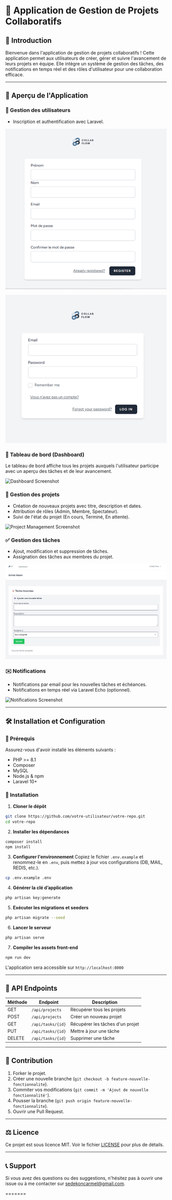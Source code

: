 
# 📌 Application de Gestion de Projets Collaboratifs

## 🚀 Introduction
Bienvenue dans l'application de gestion de projets collaboratifs ! Cette application permet aux utilisateurs de créer, gérer et suivre l'avancement de leurs projets en équipe. Elle intègre un système de gestion des tâches, des notifications en temps réel et des rôles d'utilisateur pour une collaboration efficace.

---

## 📸 Aperçu de l'Application

### 👥 Gestion des utilisateurs
- Inscription et authentification avec Laravel.

![User Management Screenshot](screenshots/inscription.png)

![User Management Screenshot](screenshots/auth.png)


### 🎯 Tableau de bord (Dashboard)
Le tableau de bord affiche tous les projets auxquels l'utilisateur participe avec un aperçu des tâches et de leur avancement.

![Dashboard Screenshot](screenshots/Dashbord.png)

### 📁 Gestion des projets
- Création de nouveaux projets avec titre, description et dates.
- Attribution de rôles (Admin, Membre, Spectateur).
- Suivi de l'état du projet (En cours, Terminé, En attente).

![Project Management Screenshot](screenshots/gestion_projet.png)

### ✅ Gestion des tâches
- Ajout, modification et suppression de tâches.
- Assignation des tâches aux membres du projet.

![Task Management Screenshot](screenshots/Tache.png)


### ✉️ Notifications
- Notifications par email pour les nouvelles tâches et échéances.
- Notifications en temps réel via Laravel Echo (optionnel).

![Notifications Screenshot](screenshots/page_de_notification.png)

---

## 🛠️ Installation et Configuration

### 📌 Prérequis
Assurez-vous d'avoir installé les éléments suivants :
- PHP >= 8.1
- Composer
- MySQL
- Node.js & npm
- Laravel 10+

### 🚀 Installation
1. **Cloner le dépôt**
```bash
git clone https://github.com/votre-utilisateur/votre-repo.git
cd votre-repo
```

2. **Installer les dépendances**
```bash
composer install
npm install
```

3. **Configurer l'environnement**
Copiez le fichier `.env.example` et renommez-le en `.env`, puis mettez à jour vos configurations (DB, MAIL, REDIS, etc.).
```bash
cp .env.example .env
```

4. **Générer la clé d’application**
```bash
php artisan key:generate
```

5. **Exécuter les migrations et seeders**
```bash
php artisan migrate --seed
```

6. **Lancer le serveur**
```bash
php artisan serve
```

7. **Compiler les assets front-end**
```bash
npm run dev
```

L'application sera accessible sur `http://localhost:8000`

---

## 📜 API Endpoints
| Méthode | Endpoint | Description |
|---------|---------|-------------|
| GET | `/api/projects` | Récupérer tous les projets |
| POST | `/api/projects` | Créer un nouveau projet |
| GET | `/api/tasks/{id}` | Récupérer les tâches d'un projet |
| PUT | `/api/tasks/{id}` | Mettre à jour une tâche |
| DELETE | `/api/tasks/{id}` | Supprimer une tâche |

---

## 🤝 Contribution
1. Forker le projet.
2. Créer une nouvelle branche (`git checkout -b feature-nouvelle-fonctionnalite`).
3. Commiter vos modifications (`git commit -m 'Ajout de nouvelle fonctionnalité'`).
4. Pousser la branche (`git push origin feature-nouvelle-fonctionnalite`).
5. Ouvrir une Pull Request.

---

## ⚖️ Licence
Ce projet est sous licence MIT. Voir le fichier [LICENSE](LICENSE) pour plus de détails.

---

## 📞 Support
Si vous avez des questions ou des suggestions, n'hésitez pas à ouvrir une issue ou à me contacter sur sedekoncarmel@gmail.com.

=======

